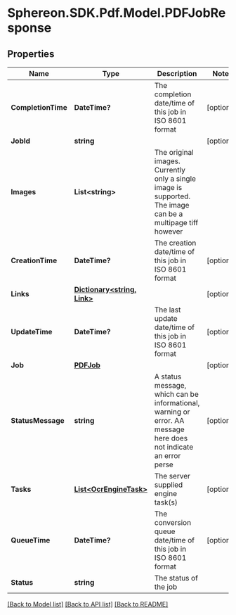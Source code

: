 # Sphereon.SDK.Pdf.Model.PDFJobResponse
## Properties

Name | Type | Description | Notes
------------ | ------------- | ------------- | -------------
**CompletionTime** | **DateTime?** | The completion date/time of this job in ISO 8601 format | [optional] 
**JobId** | **string** |  | [optional] 
**Images** | **List&lt;string&gt;** | The original images. Currently only a single image is supported. The image can be a multipage tiff however | 
**CreationTime** | **DateTime?** | The creation date/time of this job in ISO 8601 format | [optional] 
**Links** | [**Dictionary&lt;string, Link&gt;**](Link.md) |  | [optional] 
**UpdateTime** | **DateTime?** | The last update date/time of this job in ISO 8601 format | [optional] 
**Job** | [**PDFJob**](PDFJob.md) |  | [optional] 
**StatusMessage** | **string** | A status message, which can be informational, warning or error. AA message here does not indicate an error perse | [optional] 
**Tasks** | [**List&lt;OcrEngineTask&gt;**](OcrEngineTask.md) | The server supplied engine task(s) | [optional] 
**QueueTime** | **DateTime?** | The conversion queue date/time of this job in ISO 8601 format | [optional] 
**Status** | **string** | The status of the job | 

[[Back to Model list]](../README.md#documentation-for-models) [[Back to API list]](../README.md#documentation-for-api-endpoints) [[Back to README]](../README.md)

